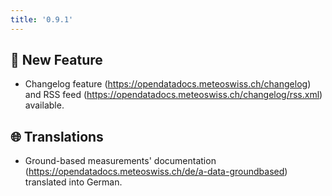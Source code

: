 ```yaml
---
title: '0.9.1'
---
```


<!-- Types of changes are
- :boom: Breaking Change
- :rocket: New Feature or Data
- :bug: Bug Fix
- :running_woman: Performance
- :high_brightness: Cleaning
- :memo: Documentation; follow all commits through [RSS feeds](https://github.com/MeteoSwiss/opendata/commits.atom)
- :robot: Dependencies
- :wrench: Maintenance
- :globe_with_meridians: Translations
-->

## :rocket: New Feature

- Changelog feature (https://opendatadocs.meteoswiss.ch/changelog) and RSS feed (https://opendatadocs.meteoswiss.ch/changelog/rss.xml) available.

## :globe_with_meridians: Translations

- Ground-based measurements' documentation (https://opendatadocs.meteoswiss.ch/de/a-data-groundbased) translated into German.
